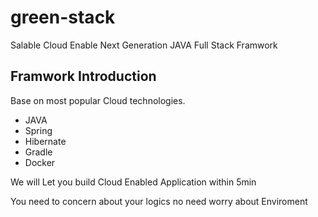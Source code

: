 # green-stack
Salable Cloud Enable Next Generation JAVA Full Stack Framwork

## Framwork Introduction

Base on most popular Cloud technologies. 
- JAVA
- Spring
- Hibernate
- Gradle
- Docker

We will Let you build Cloud Enabled  Application within 5min

You need to concern about your logics no need worry about Enviroment 



